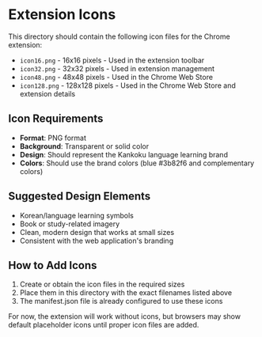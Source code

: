 # Extension Icons

This directory should contain the following icon files for the Chrome extension:

- `icon16.png` - 16x16 pixels - Used in the extension toolbar
- `icon32.png` - 32x32 pixels - Used in extension management 
- `icon48.png` - 48x48 pixels - Used in the Chrome Web Store
- `icon128.png` - 128x128 pixels - Used in the Chrome Web Store and extension details

## Icon Requirements

- **Format**: PNG format
- **Background**: Transparent or solid color
- **Design**: Should represent the Kankoku language learning brand
- **Colors**: Should use the brand colors (blue #3b82f6 and complementary colors)

## Suggested Design Elements

- Korean/language learning symbols
- Book or study-related imagery
- Clean, modern design that works at small sizes
- Consistent with the web application's branding

## How to Add Icons

1. Create or obtain the icon files in the required sizes
2. Place them in this directory with the exact filenames listed above
3. The manifest.json file is already configured to use these icons

For now, the extension will work without icons, but browsers may show default placeholder icons until proper icon files are added. 